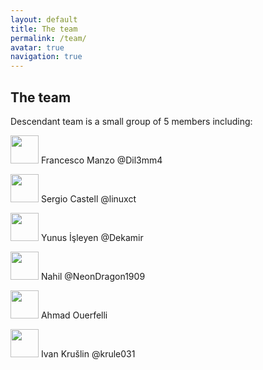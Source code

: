 ```yaml
---
layout: default
title: The team
permalink: /team/
avatar: true
navigation: true
---
```


## The team


Descendant team is a small group of 5 members including:

<img src="https://i.ibb.co/CVNtSYp/dil3mm4.jpg" width="45" height="45" >  Francesco Manzo  @Dil3mm4

<img src="https://i.ibb.co/Tk4QtkJ/sergi.jpg" width="45" height="45" >  Sergio Castell  @linuxct

<img src="https://i.ibb.co/f9gCwDv/yunus.jpg" width="45" height="45" >  Yunus İşleyen  @Dekamir

<img src="https://i.ibb.co/VqjR8wF/nahil.jpg" width="45" height="45" >  Nahil  @NeonDragon1909

<img src="https://i0.wp.com/www.bane-tech.com/wp-content/uploads/2015/10/A.png" width="45" height="45" >  Ahmad Ouerfelli

<img src="https://i.ibb.co/sgctdnV/krule.jpg" width="45" height="45" >  Ivan Krušlin  @krule031
